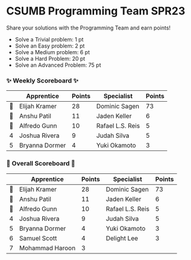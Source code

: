 # CSUMB Programming Team SPR23

Share your solutions with the Programming Team and earn points!

- Solve a Trivial problem: 1 pt
- Solve an Easy problem: 2 pt
- Solve a Medium problem: 6 pt
- Solve a Hard Problem: 20 pt
- Solve an Advanced Problem: 75 pt

### ✨ Weekly Scoreboard ✨
| |Apprentice|Points|Specialist|Points|
|-------|-------|-------|-------|-------|
|🥇|Elijah Kramer|28|Dominic Sagen|73|
|🥈|Anshu Patil|11|Jaden Keller|6|
|🥉|Alfredo Gunn|10|Rafael L.S. Reis|5|
|4|Joshua Rivera|9|Judah Silva|5|
|5|Bryanna Dormer|4|Yuki Okamoto|3|

### 🏁 Overall Scoreboard 🏁
| |Apprentice|Points|Specialist|Points|
|-------|-------|-------|-------|-------|
|🥇|Elijah Kramer|28|Dominic Sagen|73|
|🥈|Anshu Patil|11|Jaden Keller|6|
|🥉|Alfredo Gunn|10|Rafael L.S. Reis|5|
|4|Joshua Rivera|9|Judah Silva|5|
|5|Bryanna Dormer|4|Yuki Okamoto|3|
|6|Samuel Scott|4|Delight Lee|3|
|7|Mohammad Haroon|3| | |
